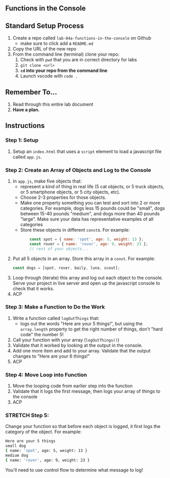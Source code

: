 ## Functions in the Console

## Standard Setup Process

1. Create a repo called `lab-04a-functions-in-the-console` on Github
    - make sure to click add a `README.md`
1. Copy the URL of the new repo
1. From the command line (terminal) clone your repo:
    1. Check with `pwd` that you are in correct directory for labs
    1. `git clone <url>`
    1. **`cd` into your repo from the command line**
    1. Launch vscode with `code .`

## Remember To...

1. Read through this entire lab document
1. **Have a plan.** 

## Instructions

### Step 1: Setup

1. Setup an `index.html` that uses a `script` element to load a javascript file called `app.js`.

### Step 2: Create an Array of Objects and Log to the Console

1. In `app.js`, make five objects that:
    - represent a kind of thing in real life (5 cat objects, or 5 truck objects, or 5 smartphone objects, or 5 city objects, etc). 
    - Choose 2-3 properties for those objects. 
    - Make one property something you can test and sort into 2 or more categories. For example, dogs less 15 pounds could be "small", dogs between 15-40 pounds "medium", and dogs more than 40 pounds "large". Make sure your data has representative examples of all categories
    - Store these objects in different `const`s. For example: 
        ```js
            const spot = { name: 'spot', age: 5, weight: 13 };
            const rover = { name: 'rover', age: 9, weight: 23 };
            // rest of your objects...
        ````
1. Put all 5 objects in an array. Store this array in a `const`. For example:
    ```js
    const dogs = [spot, rover, baily, luna, scout];
    ```
1. Loop through (iterate) this array and log out each object to the console. Serve your project in live server and open up the javascript console to check that it works.
1. ACP

### Step 3: Make a Function to Do the Work

1. Write a function called `logOutThings` that:
    - logs out the words "Here are your 5 things!", but using the `array.length` property to get the right number of things, don't "hard code" the number 5!
1. Call your function with your array (`logOutThings()`)
1. Validate that it worked by looking at the output in the console.
1. Add one more item and add to your array. Validate that the output changes to "Here are your 6 things!"
1. ACP

### Step 4: Move Loop into Function
1. Move the looping code from earlier step into the function
1. Validate that it logs the first message, then logs your array of things to the console
1. ACP

### STRETCH Step 5:

Change your function so that before each object is logged, it first logs the category of the object. For example:

```sh
Here are your 5 things
small dog
{ name: 'spot', age: 5, weight: 13 }
medium dog
{ name: 'rover', age: 9, weight: 23 }
```

You'll need to use control flow to determine what message to log!
